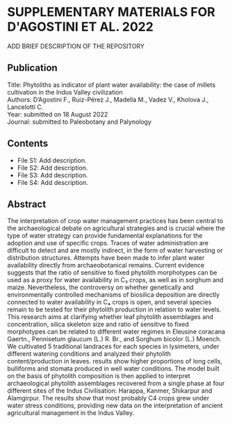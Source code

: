 # SUPPLEMENTARY MATERIALS FOR D'AGOSTINI ET AL. 2022
ADD BRIEF DESCRIPTION OF THE REPOSITORY

## Publication
Title: Phytoliths as indicator of plant water availability: the case of millets cultivation in the Indus Valley civilization  
Authors: D’Agostini F., Ruiz-Pérez J., Madella M., Vadez V., Kholova J., Lancelotti C.  
Year: submitted on 18 August 2022  
Journal: submitted to Paleobotany and Palynology  

## Contents
* File S1: Add description.  
* File S2: Add description.  
* File S3: Add description.  
* File S4: Add description.  

## Abstract
The interpretation of crop water management practices has been central to the archaeological debate on agricultural strategies and is crucial where the type of water strategy can provide fundamental explanations for the adoption and use of specific crops. Traces of water administration are difficult to detect and are mostly indirect, in the form of water harvesting or distribution structures. Attempts have been made to infer plant water availability directly from archaeobotanical remains. Current evidence suggests that the ratio of sensitive to fixed phytolith morphotypes can be used as a proxy for water availability in C₃ crops, as well as in sorghum and maize. Nevertheless, the controversy on whether genetically and environmentally controlled mechanisms of biosilica deposition are directly connected to water availability in C₄ crops is open, and several species remain to be tested for their phytolith production in relation to water levels. This research aims at clarifying whether leaf phytolith assemblages and concentration, silica skeleton size and ratio of sensitive to fixed morphotypes can be related to different water regimes in Eleusine coracana Gaertn., Pennisetum glaucum (L.) R. Br., and Sorghum bicolor (L.) Moench. We cultivated 5 traditional landraces for each species in lysimeters, under different watering conditions and analyzed their phytolith content/production in leaves. results show higher proportions of long cells, bulliforms and stomata produced in well water conditions. The model built on the basis of phytolith composition is then applied to interpret archaeological phytolith assemblages recovered from a single phase at four different sites of the Indus Civilisation: Harappa, Kanmer, Shikarpur and Alamgirpur. The results show that most probably C4 crops grew under water stress conditions, providing new data on the interpretation of ancient agricultural management in the Indus Valley.
